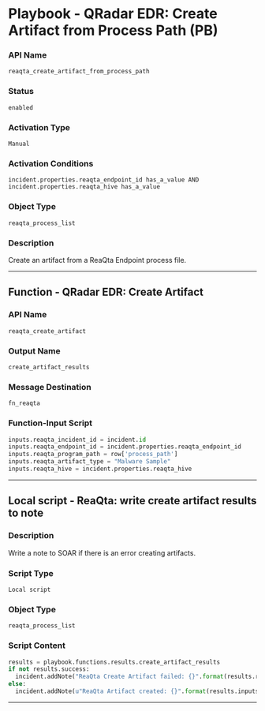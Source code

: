 <!--
    DO NOT MANUALLY EDIT THIS FILE
    THIS FILE IS AUTOMATICALLY GENERATED WITH resilient-sdk codegen
    Generated with resilient-sdk v50.0.108
-->

# Playbook - QRadar EDR: Create Artifact from Process Path (PB)

### API Name
`reaqta_create_artifact_from_process_path`

### Status
`enabled`

### Activation Type
`Manual`

### Activation Conditions
`incident.properties.reaqta_endpoint_id has_a_value AND incident.properties.reaqta_hive has_a_value`

### Object Type
`reaqta_process_list`

### Description
Create an artifact from a ReaQta Endpoint process file.


---
## Function - QRadar EDR: Create Artifact

### API Name
`reaqta_create_artifact`

### Output Name
`create_artifact_results`

### Message Destination
`fn_reaqta`

### Function-Input Script
```python
inputs.reaqta_incident_id = incident.id
inputs.reaqta_endpoint_id = incident.properties.reaqta_endpoint_id
inputs.reaqta_program_path = row['process_path']
inputs.reaqta_artifact_type = "Malware Sample"
inputs.reaqta_hive = incident.properties.reaqta_hive
```

---

## Local script - ReaQta: write create artifact results to note

### Description
Write a note to SOAR if there is an error creating artifacts.

### Script Type
`Local script`

### Object Type
`reaqta_process_list`

### Script Content
```python
results = playbook.functions.results.create_artifact_results
if not results.success:
  incident.addNote("ReaQta Create Artifact failed: {}".format(results.reason))
else:
  incident.addNote(u"ReaQta Artifact created: {}".format(results.inputs['reaqta_program_path']))

```

---

